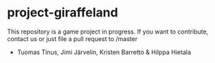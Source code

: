 project-giraffeland
===================
This repository is a game project in progress.
If you want to contribute, contact us or just file a pull request to /master

- Tuomas Tinus, Jimi Järvelin, Kristen Barretto & Hilppa Hietala
